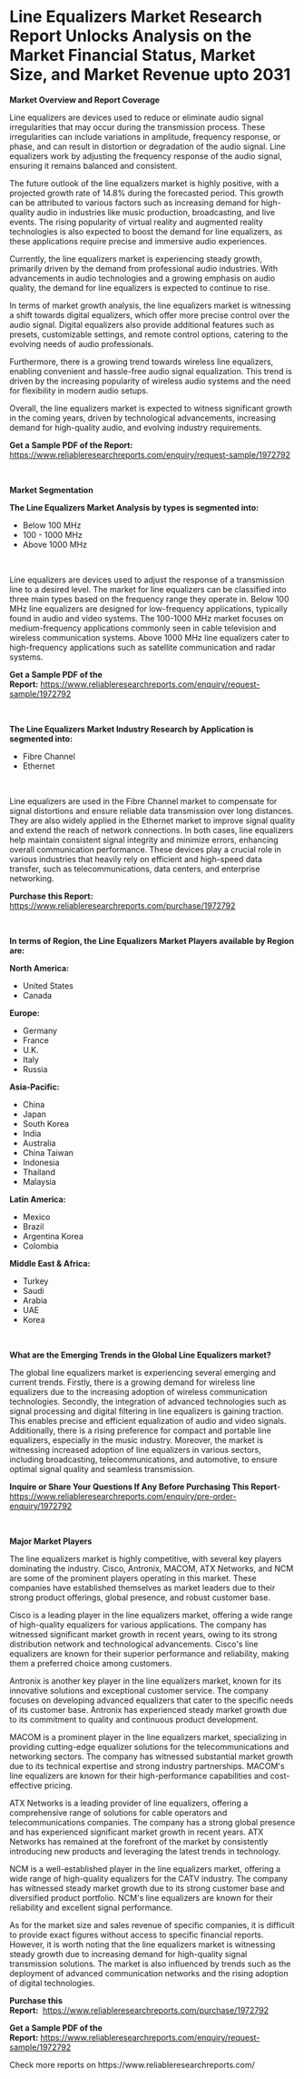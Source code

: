 <p><h1>Line Equalizers Market Research Report Unlocks Analysis on the Market Financial Status, Market Size, and Market Revenue upto 2031</h1></p><p><strong>Market Overview and Report Coverage</strong></p>
<p><p>Line equalizers are devices used to reduce or eliminate audio signal irregularities that may occur during the transmission process. These irregularities can include variations in amplitude, frequency response, or phase, and can result in distortion or degradation of the audio signal. Line equalizers work by adjusting the frequency response of the audio signal, ensuring it remains balanced and consistent.</p><p>The future outlook of the line equalizers market is highly positive, with a projected growth rate of 14.8% during the forecasted period. This growth can be attributed to various factors such as increasing demand for high-quality audio in industries like music production, broadcasting, and live events. The rising popularity of virtual reality and augmented reality technologies is also expected to boost the demand for line equalizers, as these applications require precise and immersive audio experiences.</p><p>Currently, the line equalizers market is experiencing steady growth, primarily driven by the demand from professional audio industries. With advancements in audio technologies and a growing emphasis on audio quality, the demand for line equalizers is expected to continue to rise.</p><p>In terms of market growth analysis, the line equalizers market is witnessing a shift towards digital equalizers, which offer more precise control over the audio signal. Digital equalizers also provide additional features such as presets, customizable settings, and remote control options, catering to the evolving needs of audio professionals.</p><p>Furthermore, there is a growing trend towards wireless line equalizers, enabling convenient and hassle-free audio signal equalization. This trend is driven by the increasing popularity of wireless audio systems and the need for flexibility in modern audio setups.</p><p>Overall, the line equalizers market is expected to witness significant growth in the coming years, driven by technological advancements, increasing demand for high-quality audio, and evolving industry requirements.</p></p>
<p><strong>Get a Sample PDF of the Report:</strong> <a href="https://www.reliableresearchreports.com/enquiry/request-sample/1972792">https://www.reliableresearchreports.com/enquiry/request-sample/1972792</a></p>
<p>&nbsp;</p>
<p><strong>Market Segmentation</strong></p>
<p><strong>The Line Equalizers Market Analysis by types is segmented into:</strong></p>
<p><ul><li>Below 100 MHz</li><li>100 - 1000 MHz</li><li>Above 1000 MHz</li></ul></p>
<p>&nbsp;</p>
<p><p>Line equalizers are devices used to adjust the response of a transmission line to a desired level. The market for line equalizers can be classified into three main types based on the frequency range they operate in. Below 100 MHz line equalizers are designed for low-frequency applications, typically found in audio and video systems. The 100-1000 MHz market focuses on medium-frequency applications commonly seen in cable television and wireless communication systems. Above 1000 MHz line equalizers cater to high-frequency applications such as satellite communication and radar systems.</p></p>
<p><strong>Get a Sample PDF of the Report:</strong>&nbsp;<a href="https://www.reliableresearchreports.com/enquiry/request-sample/1972792">https://www.reliableresearchreports.com/enquiry/request-sample/1972792</a></p>
<p>&nbsp;</p>
<p><strong>The Line Equalizers Market Industry Research by Application is segmented into:</strong></p>
<p><ul><li>Fibre Channel</li><li>Ethernet</li></ul></p>
<p>&nbsp;</p>
<p><p>Line equalizers are used in the Fibre Channel market to compensate for signal distortions and ensure reliable data transmission over long distances. They are also widely applied in the Ethernet market to improve signal quality and extend the reach of network connections. In both cases, line equalizers help maintain consistent signal integrity and minimize errors, enhancing overall communication performance. These devices play a crucial role in various industries that heavily rely on efficient and high-speed data transfer, such as telecommunications, data centers, and enterprise networking.</p></p>
<p><strong>Purchase this Report:</strong>&nbsp; <a href="https://www.reliableresearchreports.com/purchase/1972792">https://www.reliableresearchreports.com/purchase/1972792</a></p>
<p>&nbsp;</p>
<p><strong>In terms of Region, the Line Equalizers Market Players available by Region are:</strong></p>
<p>
    <p> <strong> North America: </strong>
        <ul>
            <li>United States</li>
            <li>Canada</li>
        </ul>
        </p> 
    <p> <strong> Europe: </strong>
        <ul>
            <li>Germany</li>
            <li>France</li>
            <li>U.K.</li>
            <li>Italy</li>
            <li>Russia</li>
        </ul>
        </p> 
    <p> <strong> Asia-Pacific: </strong>
        <ul>
            <li>China</li>
            <li>Japan</li>
            <li>South Korea</li>
            <li>India</li>
            <li>Australia</li>
            <li>China Taiwan</li>
            <li>Indonesia</li>
            <li>Thailand</li>
            <li>Malaysia</li>
        </ul>
        </p> 
    <p> <strong> Latin America: </strong>
        <ul>
            <li>Mexico</li>
            <li>Brazil</li>
            <li>Argentina Korea</li>
            <li>Colombia</li>
        </ul>
        </p> 
    <p> <strong> Middle East & Africa: </strong>
        <ul>
            <li>Turkey</li>
            <li>Saudi</li>
            <li>Arabia</li>
            <li>UAE</li>
            <li>Korea</li>
        </ul>
    </p>
    </p>
<p>&nbsp;</p>
<p><strong>What are the Emerging Trends in the Global Line Equalizers market?</strong></p>
<p><p>The global line equalizers market is experiencing several emerging and current trends. Firstly, there is a growing demand for wireless line equalizers due to the increasing adoption of wireless communication technologies. Secondly, the integration of advanced technologies such as signal processing and digital filtering in line equalizers is gaining traction. This enables precise and efficient equalization of audio and video signals. Additionally, there is a rising preference for compact and portable line equalizers, especially in the music industry. Moreover, the market is witnessing increased adoption of line equalizers in various sectors, including broadcasting, telecommunications, and automotive, to ensure optimal signal quality and seamless transmission.</p></p>
<p><strong>Inquire or Share Your Questions If Any Before Purchasing This Report</strong>- <a href="https://www.reliableresearchreports.com/enquiry/pre-order-enquiry/1972792">https://www.reliableresearchreports.com/enquiry/pre-order-enquiry/1972792</a></p>
<p>&nbsp;</p>
<p><strong>Major Market Players</strong></p>
<p><p>The line equalizers market is highly competitive, with several key players dominating the industry. Cisco, Antronix, MACOM, ATX Networks, and NCM are some of the prominent players operating in this market. These companies have established themselves as market leaders due to their strong product offerings, global presence, and robust customer base.</p><p>Cisco is a leading player in the line equalizers market, offering a wide range of high-quality equalizers for various applications. The company has witnessed significant market growth in recent years, owing to its strong distribution network and technological advancements. Cisco's line equalizers are known for their superior performance and reliability, making them a preferred choice among customers.</p><p>Antronix is another key player in the line equalizers market, known for its innovative solutions and exceptional customer service. The company focuses on developing advanced equalizers that cater to the specific needs of its customer base. Antronix has experienced steady market growth due to its commitment to quality and continuous product development.</p><p>MACOM is a prominent player in the line equalizers market, specializing in providing cutting-edge equalizer solutions for the telecommunications and networking sectors. The company has witnessed substantial market growth due to its technical expertise and strong industry partnerships. MACOM's line equalizers are known for their high-performance capabilities and cost-effective pricing.</p><p>ATX Networks is a leading provider of line equalizers, offering a comprehensive range of solutions for cable operators and telecommunications companies. The company has a strong global presence and has experienced significant market growth in recent years. ATX Networks has remained at the forefront of the market by consistently introducing new products and leveraging the latest trends in technology.</p><p>NCM is a well-established player in the line equalizers market, offering a wide range of high-quality equalizers for the CATV industry. The company has witnessed steady market growth due to its strong customer base and diversified product portfolio. NCM's line equalizers are known for their reliability and excellent signal performance.</p><p>As for the market size and sales revenue of specific companies, it is difficult to provide exact figures without access to specific financial reports. However, it is worth noting that the line equalizers market is witnessing steady growth due to increasing demand for high-quality signal transmission solutions. The market is also influenced by trends such as the deployment of advanced communication networks and the rising adoption of digital technologies.</p></p>
<p><strong>Purchase this Report:</strong>&nbsp;&nbsp;<a href="https://www.reliableresearchreports.com/purchase/1972792">https://www.reliableresearchreports.com/purchase/1972792</a></p>
<p></p>
<p><strong>Get a Sample PDF of the Report:</strong>&nbsp;<a href="https://www.reliableresearchreports.com/enquiry/request-sample/1972792">https://www.reliableresearchreports.com/enquiry/request-sample/1972792</a></p>
<p>Check more reports on https://www.reliableresearchreports.com/</p>